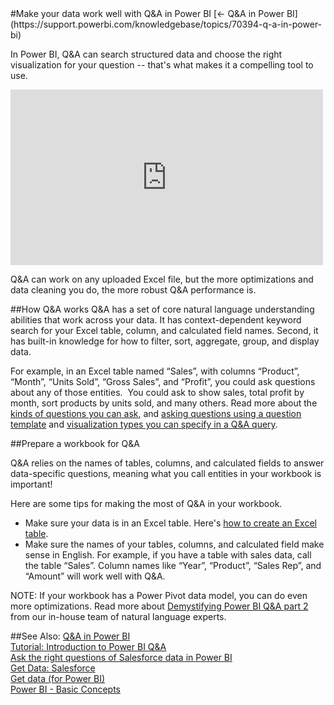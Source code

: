 <properties pageTitle="Make your data work well with Q&A in Power BI" description="Make your data work well with Q&A in Power BI" services="powerbi" documentationCenter="" authors="v-anpasi" manager="mblythe" editor=""/>
<tags ms.service="powerbi" ms.devlang="NA" ms.topic="article" ms.tgt_pltfrm="NA" ms.workload="powerbi" ms.date="06/26/2015" ms.author="v-anpasi"/>
#Make your data work well with Q&A in Power BI
[← Q&A in Power BI](https://support.powerbi.com/knowledgebase/topics/70394-q-a-in-power-bi)

In Power BI, Q&A can search structured data and choose the right visualization for your question -- that's what makes it a compelling tool to use.   

<p><spam><iframe width="500" height="281" src="https://www.youtube.com/embed/3z8e7KQqPP8" frameborder="0" allowfullscreen></iframe></span></p>

Q&A can work on any uploaded Excel file, but the more optimizations and data cleaning you do, the more robust Q&A performance is. 

##How Q&A works
Q&A has a set of core natural language understanding abilities that work across your data. It has context-dependent keyword search for your Excel table, column, and calculated field names. Second, it has built-in knowledge for how to filter, sort, aggregate, group, and display data. 

For example, in an Excel table named “Sales”, with columns “Product”, “Month”, “Units Sold”, “Gross Sales”, and “Profit”, you could ask questions about any of those entities.  You could ask to show sales, total profit by month, sort products by units sold, and many others. Read more about the [kinds of questions you can ask](http://blogs.msdn.com/b/powerbi/archive/2014/02/27/demystifying-power-bi-q-amp-a-part-1.aspx), and [asking questions using a question template](http://support.powerbi.com/knowledgebase/articles/474566) and [visualization types you can specify in a Q&A query](http://support.powerbi.com/knowledgebase/articles/469552).

##Prepare a workbook for Q&A

Q&A relies on the names of tables, columns, and calculated fields to answer data-specific questions, meaning what you call entities in your workbook is important!

Here are some tips for making the most of Q&A in your workbook.

-   Make sure your data is in an Excel table. Here's [how to create an Excel table](https://support.office.com/en-us/article/Create-an-Excel-table-in-a-worksheet-e81aa349-b006-4f8a-9806-5af9df0ac664?ui=en-US&rs=en-US&ad=US).
-   Make sure the names of your tables, columns, and calculated field make sense in English.
    For example, if you have a table with sales data, call the table “Sales”. Column names like “Year”, “Product”, “Sales Rep”, and “Amount” will work well with Q&A.

NOTE: If your workbook has a Power Pivot data model, you can do even more optimizations. Read more about [Demystifying Power BI Q&A part 2](http://blogs.msdn.com/b/powerbi/archive/2014/02/27/demystifying-power-bi-q-amp-a-part-2.aspx) from our in-house team of natural language experts.

##See Also:
[Q&A in Power BI](http://support.powerbi.com/knowledgebase/articles/474566-q-a-in-power-bi)  
[Tutorial: Introduction to Power BI Q&A](https://support.powerbi.com/knowledgebase/articles/607113)  
[Ask the right questions of Salesforce data in Power BI](http://support.powerbi.com/knowledgebase/articles/475138)  
[Get Data: Salesforce](http://support.powerbi.com/knowledgebase/articles/424863-get-data-salesforce-data)  
[Get data (for Power BI)](http://support.powerbi.com/knowledgebase/articles/434354-get-data)  
[Power BI - Basic Concepts](http://support.powerbi.com/knowledgebase/articles/487029-power-bi-preview-basic-concepts)